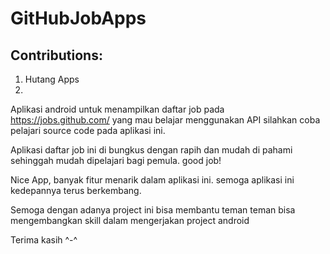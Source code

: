 # GitHubJobApps

## Contributions: 
1. Hutang Apps
2.

Aplikasi android untuk menampilkan daftar job pada https://jobs.github.com/ yang mau belajar menggunakan API silahkan coba pelajari source code pada aplikasi ini.

Aplikasi daftar job ini di bungkus dengan rapih dan mudah di pahami sehinggah mudah dipelajari bagi pemula. good job!

Nice App, banyak fitur menarik dalam aplikasi ini. semoga aplikasi ini kedepannya terus berkembang.

Semoga dengan adanya project ini bisa membantu teman teman bisa mengembangkan skill dalam mengerjakan project android

Terima kasih ^-^

